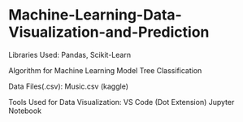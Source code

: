 # Machine-Learning-Data-Visualization-and-Prediction

Libraries Used:
Pandas,
Scikit-Learn

Algorithm for Machine Learning Model
Tree Classification

Data Files(.csv):
Music.csv (kaggle)

Tools Used for Data Visualization:
VS Code (Dot Extension)
Jupyter Notebook
